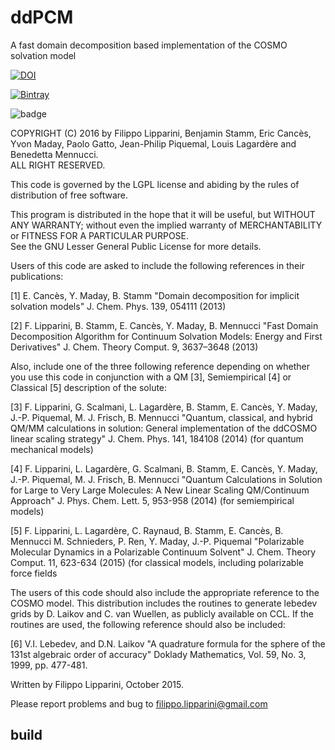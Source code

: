 # ddPCM
A fast domain decomposition based implementation of the COSMO solvation model

[![DOI](https://zenodo.org/badge/63929685.svg)](https://zenodo.org/badge/latestdoi/63929685)

[![Bintray](https://img.shields.io/github/workflow/status/Muxas/ddPCM/Build,%20Test,%20Install%20(Ubuntu)/ddX)](https://img.shields.io/github/workflow/status/Muxas/ddPCM/Build,%20Test,%20Install%20(Ubuntu)/ddX)

![badge](https://img.shields.io/endpoint?url=https://gist.githubusercontent.com/Muxas/eab11b47f94d6da5151230c8392c7307/raw/codecov.json)

COPYRIGHT (C) 2016 by Filippo Lipparini, Benjamin Stamm, Eric Cancès,
Yvon Maday, Paolo Gatto, Jean-Philip Piquemal, Louis Lagardère and 
Benedetta Mennucci.   
                          ALL RIGHT RESERVED.      

This code is governed by the LGPL license and abiding by the rules of 
distribution of free software.  
 
This program is distributed in the hope that it will be useful, but 
WITHOUT ANY WARRANTY; without even the implied warranty of MERCHANTABILITY 
or FITNESS FOR A PARTICULAR PURPOSE.  
See the GNU Lesser General Public License for more details.

Users of this code are asked to include the following references in their
publications:

[1] E. Cancès, Y. Maday, B. Stamm
    "Domain decomposition for implicit solvation models"
    J. Chem. Phys. 139, 054111 (2013)

[2] F. Lipparini, B. Stamm, E. Cancès, Y. Maday, B. Mennucci
    "Fast Domain Decomposition Algorithm for Continuum Solvation Models: 
     Energy and First Derivatives"
    J. Chem. Theory Comput. 9, 3637–3648 (2013)

Also, include one of the three following reference depending on whether you
use this code in conjunction with a QM [3], Semiempirical [4] or Classical [5]
description of the solute:

[3] F. Lipparini, G. Scalmani, L. Lagardère, B. Stamm, E. Cancès, Y. Maday,
    J.-P. Piquemal, M. J. Frisch, B. Mennucci
    "Quantum, classical, and hybrid QM/MM calculations in solution: General 
     implementation of the ddCOSMO linear scaling strategy"
    J. Chem. Phys. 141, 184108 (2014)
    (for quantum mechanical models)

[4] F. Lipparini, L. Lagardère, G. Scalmani, B. Stamm, E. Cancès, Y. Maday,
    J.-P. Piquemal, M. J. Frisch, B. Mennucci
    "Quantum Calculations in Solution for Large to Very Large Molecules: 
     A New Linear Scaling QM/Continuum Approach"
    J. Phys. Chem. Lett. 5, 953-958 (2014)
    (for semiempirical models)

[5] F. Lipparini, L. Lagardère, C. Raynaud, B. Stamm, E. Cancès, B. Mennucci
    M. Schnieders, P. Ren, Y. Maday, J.-P. Piquemal
    "Polarizable Molecular Dynamics in a Polarizable Continuum Solvent"
    J. Chem. Theory Comput. 11, 623-634 (2015)
    (for classical models, including polarizable force fields

The users of this code should also include the appropriate reference to the
COSMO model. This distribution includes the routines to generate lebedev
grids by D. Laikov and C. van Wuellen, as publicly available on CCL. If the routines
are used, the following reference should also be included:

[6] V.I. Lebedev, and D.N. Laikov
    "A quadrature formula for the sphere of the 131st
     algebraic order of accuracy"
    Doklady Mathematics, Vol. 59, No. 3, 1999, pp. 477-481.

Written by Filippo Lipparini, October 2015.

Please report problems and bug to filippo.lipparini@gmail.com

## build
